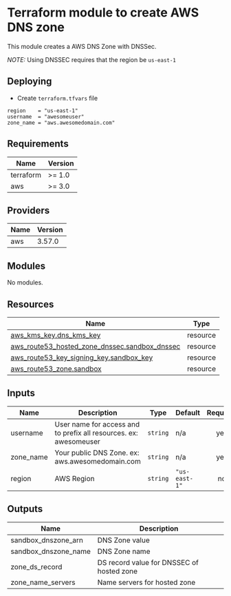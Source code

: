 # Terraform module to create AWS DNS zone

This module creates a AWS DNS Zone with DNSSec.

_NOTE:_ Using DNSSEC requires that the region be `us-east-1`

## Deploying

- Create `terraform.tfvars` file

```hcl
region    = "us-east-1"
username  = "awesomeuser"
zone_name = "aws.awesomedomain.com"
```

<!-- BEGINNING OF PRE-COMMIT-TERRAFORM DOCS HOOK -->
## Requirements

| Name | Version |
|------|---------|
| terraform | >= 1.0 |
| aws | >= 3.0 |

## Providers

| Name | Version |
|------|---------|
| aws | 3.57.0 |

## Modules

No modules.

## Resources

| Name | Type |
|------|------|
| [aws_kms_key.dns_kms_key](https://registry.terraform.io/providers/hashicorp/aws/latest/docs/resources/kms_key) | resource |
| [aws_route53_hosted_zone_dnssec.sandbox_dnssec](https://registry.terraform.io/providers/hashicorp/aws/latest/docs/resources/route53_hosted_zone_dnssec) | resource |
| [aws_route53_key_signing_key.sandbox_key](https://registry.terraform.io/providers/hashicorp/aws/latest/docs/resources/route53_key_signing_key) | resource |
| [aws_route53_zone.sandbox](https://registry.terraform.io/providers/hashicorp/aws/latest/docs/resources/route53_zone) | resource |

## Inputs

| Name | Description | Type | Default | Required |
|------|-------------|------|---------|:--------:|
| username | User name for access and to prefix all resources. ex: awesomeuser | `string` | n/a | yes |
| zone\_name | Your public DNS Zone. ex: aws.awesomedomain.com | `string` | n/a | yes |
| region | AWS Region | `string` | `"us-east-1"` | no |

## Outputs

| Name | Description |
|------|-------------|
| sandbox\_dnszone\_arn | DNS Zone value |
| sandbox\_dnszone\_name | DNS Zone name |
| zone\_ds\_record | DS record value for DNSSEC of hosted zone |
| zone\_name\_servers | Name servers for hosted zone |
<!-- END OF PRE-COMMIT-TERRAFORM DOCS HOOK -->

